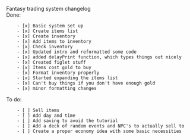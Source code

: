 Fantasy trading system changelog  
Done: 

        - [x] Basic system set up  
        - [x] Create items list
        - [x] Create inventory
        - [x] Add items to inventory
        - [x] Check inventory
        - [x] Updated intro and reformatted some code
        - [x] added delayPrint function, which types things out nicely
        - [x] Created figlet stuff
        - [x] Items cost gold to buy
        - [x] Format inventory properly  
        - [x] Started expanding the items list
        - [x] Can't buy things if you don't have enough gold
        - [x] minor formatting changes

To do:

        - [ ] Sell items
        - [ ] Add day and time
        - [ ] Add saving to avoid the tutorial
        - [ ] Add a deck of random events and NPC's to actually sell to
        - [ ] Create a proper economy idea with some basic necessities
